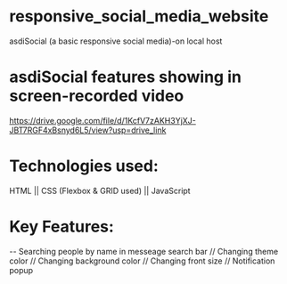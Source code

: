 # responsive_social_media_website
asdiSocial (a basic responsive social media)-on local host

# asdiSocial features showing in screen-recorded video 
https://drive.google.com/file/d/1KcfV7zAKH3YjXJ-JBT7RGF4xBsnyd6L5/view?usp=drive_link

# Technologies used:
HTML ||
CSS (Flexbox & GRID used) ||
JavaScript

# Key Features:
-- Searching people by name in messeage search bar
// Changing theme color
// Changing background color
// Changing front size
// Notification popup 



